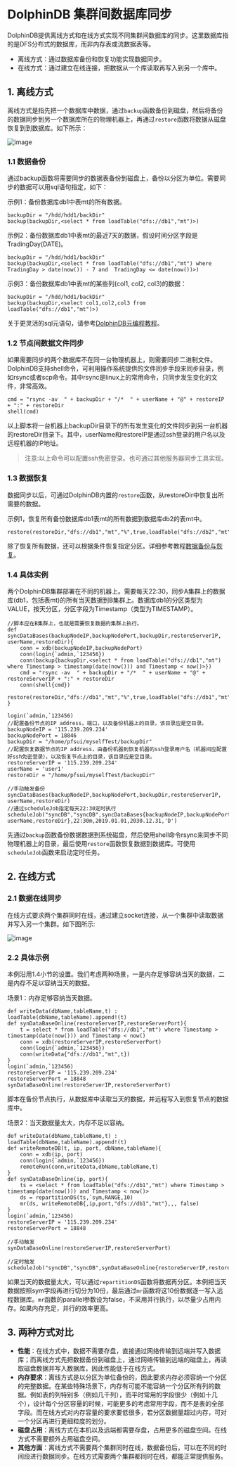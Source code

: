 # DolphinDB 集群间数据库同步

DolphinDB提供离线方式和在线方式实现不同集群间数据库的同步。这里数据库指的是DFS分布式的数据库，而非内存表或流数据表等。
* 离线方式：通过数据库备份和恢复功能实现数据同步。
* 在线方式：通过建立在线连接，把数据从一个库读取再写入到另一个库中。

## 1. 离线方式
离线方式是指先把一个数据库中数据，通过`backup`函数备份到磁盘，然后将备份的数据同步到另一个数据库所在的物理机器上，再通过`restore`函数将数据从磁盘恢复到到数据库。如下所示：  

![image](https://github.com/dolphindb/Tutorials_CN/raw/master/images/datasync/1.png)   

### 1.1 数据备份
通过backup函数将需要同步的数据表备份到磁盘上，备份以分区为单位。需要同步的数据可以用sql语句指定，如下：  

示例1：备份数据库db1中表mt的所有数据。
```
backupDir = "/hdd/hdd1/backDir"
backup(backupDir,<select * from loadTable("dfs://db1","mt")>)
```

示例2：备份数据库db1中表mt的最近7天的数据，假设时间分区字段是TradingDay(DATE)。
```
backupDir = "/hdd/hdd1/backDir"	
backup(backupDir,<select * from loadTable("dfs://db1","mt") where TradingDay > date(now()) - 7 and  TradingDay <= date(now())>)
```

示例3：备份数据库db1中表mt的某些列(col1, col2, col3)的数据：
```
backupDir = "/hdd/hdd1/backDir"
backup(backupDir,<select col1,col2,col3 from loadTable("dfs://db1","mt")>)
```
关于更灵活的sql元语句，请参考[DolphinDB元编程教程](https://2xdb.net/dolphindb/tutorials_cn/blob/master/meta_programming.md)。

### 1.2 节点间数据文件同步
如果需要同步的两个数据库不在同一台物理机器上，则需要同步二进制文件。DolphinDB支持shell命令，可利用操作系统提供的文件同步手段来同步目录，例如rsync或者scp命令。其中rsync是linux上的常用命令，只同步发生变化的文件，非常高效。
```
cmd = "rsync -av  " + backupDir + "/*  " + userName + "@" + restoreIP + ":" + restoreDir 
shell(cmd)
```
以上脚本将一台机器上backupDir目录下的所有发生变化的文件同步到另一台机器的restoreDir目录下。其中，userName和restoreIP是通过ssh登录的用户名以及远程机器的IP地址。
> 注意:以上命令可以配置ssh免密登录。也可通过其他服务器同步工具实现。

### 1.3 数据恢复
数据同步以后，可通过DolphinDB内置的`restore`函数，从restoreDir中恢复出所需要的数据。

示例1，恢复所有备份数据库db1表mt的所有数据到数据库db2的表mt中。
```
restore(restoreDir,"dfs://db1","mt","%",true,loadTable("dfs://db2","mt"))
```
除了恢复所有数据，还可以根据条件恢复指定分区。详细参考教程[数据备份与恢复](https://github.com/dolphindb/Tutorials_CN/blob/master/restore-backup.md)。

### 1.4 具体实例
两个DolphinDB集群部署在不同的机器上。需要每天22:30，同步A集群上的数据库(db1，包括表mt)的所有当天数据到B集群上。数据库db1的分区类型为VALUE，按天分区，分区字段为Timestamp（类型为TIMESTAMP）。    

```
//脚本应在B集群上，也就是需要恢复数据的集群上执行。
def syncDataBases(backupNodeIP,backupNodePort,backupDir,restoreServerIP, userName,restoreDir){
	conn = xdb(backupNodeIP,backupNodePort)
	conn(login{`admin,`123456})
	conn(backup{backupDir,<select * from loadTable("dfs://db1","mt") where Timestamp > timestamp(date(now())) and Timestamp < now()>})
	cmd = "rsync -av  " + backupDir + "/*  " + userName + "@" + restoreServerIP + ":" + restoreDir 
	conn(shell{cmd})
	restore(restoreDir,"dfs://db1","mt","%",true,loadTable("dfs://db1","mt"))
}

login(`admin,`123456)
//配置备份节点的IP address，端口，以及备份机器上的目录，该目录应是空目录。
backupNodeIP = '115.239.209.234' 
backupNodePort = 18846
backupDir = "/home/pfsui/myselfTest/backupDir"
//配置恢复数据节点的IP address，由备份机器到恢复机器的ssh登录用户名（机器间应配置好ssh免密登录），以及恢复节点上的目录，该目录应是空目录。
restoreServerIP = '115.239.209.234'
userName = 'user1'
restoreDir = "/home/pfsui/myselfTest/backupDir"

//手动触发备份
syncDataBases(backupNodeIP,backupNodePort,backupDir,restoreServerIP, userName,restoreDir)
//通过scheduleJob指定每天22:30定时执行
scheduleJob("syncDB","syncDB",syncDataBases{backupNodeIP,backupNodePort,backupDir,restoreServerIP, userName,restoreDir},22:30m,2019.01.01,2030.12.31,'D')
```
先通过`backup`函数备份数据数据到系统磁盘，然后使用shell命令rsync来同步不同物理机器上的目录，最后使用`restore`函数恢复数据到数据库。可使用`scheduleJob`函数来启动定时任务。

## 2. 在线方式

### 2.1 数据在线同步

在线方式要求两个集群同时在线，通过建立socket连接，从一个集群中读取数据并写入另一个集群。如下图所示:

![image](https://github.com/dolphindb/Tutorials_CN/raw/master/images/datasync/2.png) 


### 2.2 具体示例
本例沿用1.4小节的设置。我们考虑两种场景，一是内存足够容纳当天的数据，二是内存不足以容纳当天的数据。

场景1：内存足够容纳当天数据。
```
def writeData(dbName,tableName,t) : loadTable(dbName,tableName).append!(t)
def synDataBaseOnline(restoreServerIP,restoreServerPort){
	t = select * from loadTable("dfs://db1","mt") where Timestamp > timestamp(date(now())) and Timestamp < now()
	conn = xdb(restoreServerIP,restoreServerPort)
	conn(login{`admin,`123456})
	conn(writeData{"dfs://db1","mt",t})
}
login(`admin,`123456)
restoreServerIP = '115.239.209.234'
restoreServerPort = 18848
synDataBaseOnline(restoreServerIP,restoreServerPort)
```
脚本在备份节点执行，从数据库中读取当天的数据，并远程写入到恢复节点的数据库中。

场景2：当天数据量太大，内存不足以容纳。
```
def writeData(dbName,tableName,t) : loadTable(dbName,tableName).append!(t)
def writeRemoteDB(t, ip, port, dbName,tableName){
	conn = xdb(ip, port)
	conn(login{`admin,`123456})
	remoteRun(conn,writeData,dbName,tableName,t)
}
def synDataBaseOnline(ip, port){
	ts = <select * from loadTable("dfs://db1","mt") where Timestamp > timestamp(date(now())) and Timestamp < now()>
	ds = repartitionDS(ts,`sym,RANGE,10)
	mr(ds, writeRemoteDB{,ip,port,"dfs://db1","mt"},,, false)
}
login(`admin,`123456)
restoreServerIP = '115.239.209.234'
restoreServerPort = 18848

//手动触发
synDataBaseOnline(restoreServerIP,restoreServerPort)

//定时触发
scheduleJob("syncDB","syncDB",synDataBaseOnline{restoreServerIP,restoreServerPort},22:30m,2019.01.01,2030.12.31,'D')
```
如果当天的数据量太大，可以通过`repartitionDS`函数将数据再分区。本例把当天数据按照sym字段再进行切分为10份，最后通过`mr`函数将这10份数据逐一写入远程数据库。`mr`函数的parallel参数设为false，不采用并行执行，以尽量少占用内存。如果内存充足，并行的效率更高。

## 3. 两种方式对比
* __性能__：在线方式中，数据不需要存盘，直接通过网络传输到远端并写入数据库；而离线方式先把数据备份到磁盘上，通过网络传输到远端的磁盘上，再读取磁盘数据并写入数据库，因此性能低于在线方式。  
* __内存要求__：离线方式是以分区为单位备份的，因此要求内存必须容纳一个分区的完整数据。在某些特殊场景下，内存有可能不能容纳一个分区所有列的数据。例如表的列特别多（例如几千列），而平时常用的字段很少（例如十几个），设计每个分区容量的时候，可能更多的考虑常用字段，而不是表的全部字段。而在线方式对内存容量的要求要低很多，若分区数据量超过内存，可对一个分区再进行更细粒度的划分。  
* __磁盘占用__：离线方式在本机以及远端都需要存盘，占用更多的磁盘空间。在线方式不需要额外占用磁盘空间。  
* __其他方面__：离线方式不需要两个集群同时在线，数据备份后，可以在不同的时间段进行数据同步。在线方式需要两个集群都同时在线，都能正常提供服务。 
